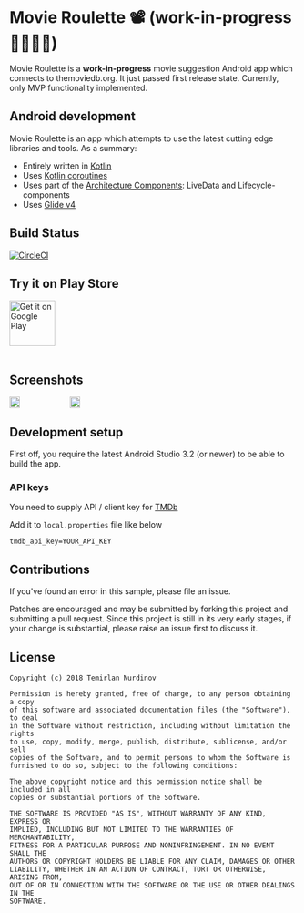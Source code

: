 # Movie Roulette 📽 (work-in-progress 👨‍💻👩‍💻)

Movie Roulette is a **work-in-progress** movie suggestion Android app which connects to themoviedb.org.
 It just passed first release state. Currently, only MVP functionality implemented.
 
## Android development

Movie Roulette is an app which attempts to use the latest cutting edge libraries and tools. As a summary:

 * Entirely written in [Kotlin](https://kotlinlang.org/)
 * Uses [Kotlin coroutines](https://github.com/Kotlin/kotlinx.coroutines)
 * Uses part of the [Architecture Components](https://developer.android.com/topic/libraries/architecture/): LiveData and Lifecycle-components
 * Uses [Glide v4](https://github.com/bumptech/glide)

## Build Status

[![CircleCI](https://circleci.com/gh/tnurdinov/MovieRoulette/tree/develop.svg?style=svg&circle-token=54861fd7e229b4dd39ce305891b8ff71c95cb17b)](https://circleci.com/gh/tnurdinov/MovieRoulette/tree/develop)

## Try it on Play Store

<a href="https://play.google.com/store/apps/details?id=com.tnurdinov.movieroulette">
    <img alt="Get it on Google Play"
        height="80"
        src="https://play.google.com/intl/en_us/badges/images/generic/en_badge_web_generic.png" />
</a>
</div>
</br></br>

## Screenshots

<div style="display:flex;" >
<img  src="https://i.imgur.com/ySDQOZn.png" width="19%" >
<img style="margin-left:10px;" src="https://i.imgur.com/iT2Q5xS.png" width="19%" >

</div>

## Development setup

First off, you require the latest Android Studio 3.2 (or newer) to be able to build the app.

### API keys

You need to supply API / client key for
[TMDb](https://developers.themoviedb.org/4/getting-started)

Add it to `local.properties` file like below
```
tmdb_api_key=YOUR_API_KEY
```

## Contributions

If you've found an error in this sample, please file an issue.

Patches are encouraged and may be submitted by forking this project and
submitting a pull request. Since this project is still in its very early stages,
if your change is substantial, please raise an issue first to discuss it.

## License

```
Copyright (c) 2018 Temirlan Nurdinov

Permission is hereby granted, free of charge, to any person obtaining a copy
of this software and associated documentation files (the "Software"), to deal
in the Software without restriction, including without limitation the rights
to use, copy, modify, merge, publish, distribute, sublicense, and/or sell
copies of the Software, and to permit persons to whom the Software is
furnished to do so, subject to the following conditions:

The above copyright notice and this permission notice shall be included in all
copies or substantial portions of the Software.

THE SOFTWARE IS PROVIDED "AS IS", WITHOUT WARRANTY OF ANY KIND, EXPRESS OR
IMPLIED, INCLUDING BUT NOT LIMITED TO THE WARRANTIES OF MERCHANTABILITY,
FITNESS FOR A PARTICULAR PURPOSE AND NONINFRINGEMENT. IN NO EVENT SHALL THE
AUTHORS OR COPYRIGHT HOLDERS BE LIABLE FOR ANY CLAIM, DAMAGES OR OTHER
LIABILITY, WHETHER IN AN ACTION OF CONTRACT, TORT OR OTHERWISE, ARISING FROM,
OUT OF OR IN CONNECTION WITH THE SOFTWARE OR THE USE OR OTHER DEALINGS IN THE
SOFTWARE.
```

